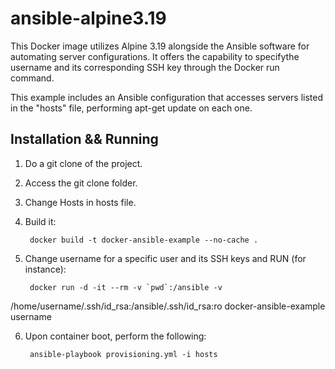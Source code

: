 # ansible-alpine3.19

This Docker image utilizes Alpine 3.19 alongside the Ansible software for automating server configurations. It offers the capability to specifythe username and its corresponding SSH key through the Docker run command.

This example includes an Ansible configuration that accesses servers listed in the "hosts" file, performing apt-get update on each one.

Installation && Running
-----------------------

1) Do a git clone of the project.

2) Access the git clone folder.

3) Change Hosts in hosts file.

4) Build it:

		docker build -t docker-ansible-example --no-cache .

5) Change username for a specific user and its SSH keys and RUN (for instance):

		docker run -d -it --rm -v `pwd`:/ansible -v 
 /home/username/.ssh/id_rsa:/ansible/.ssh/id_rsa:ro docker-ansible-example username

6) Upon container boot, perform the following:

   		ansible-playbook provisioning.yml -i hosts




